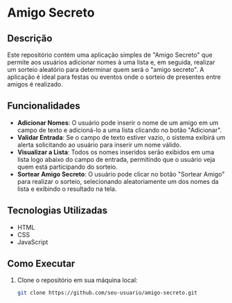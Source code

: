 # Amigo Secreto

## Descrição

Este repositório contém uma aplicação simples de "Amigo Secreto" que permite aos usuários adicionar nomes à uma lista e, em seguida, realizar um sorteio aleatório para determinar quem será o "amigo secreto". A aplicação é ideal para festas ou eventos onde o sorteio de presentes entre amigos é realizado.

## Funcionalidades

- **Adicionar Nomes**: O usuário pode inserir o nome de um amigo em um campo de texto e adicioná-lo a uma lista clicando no botão "Adicionar".
- **Validar Entrada**: Se o campo de texto estiver vazio, o sistema exibirá um alerta solicitando ao usuário para inserir um nome válido.
- **Visualizar a Lista**: Todos os nomes inseridos serão exibidos em uma lista logo abaixo do campo de entrada, permitindo que o usuário veja quem está participando do sorteio.
- **Sortear Amigo Secreto**: O usuário pode clicar no botão "Sortear Amigo" para realizar o sorteio, selecionando aleatoriamente um dos nomes da lista e exibindo o resultado na tela.

## Tecnologias Utilizadas

- HTML
- CSS
- JavaScript

## Como Executar

1. Clone o repositório em sua máquina local:
   ```bash
   git clone https://github.com/seu-usuario/amigo-secreto.git

